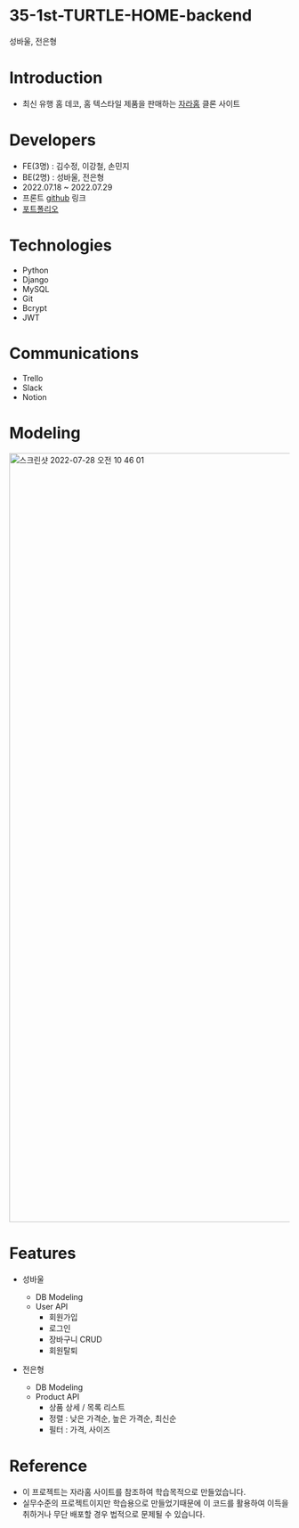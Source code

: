 # 35-1st-TURTLE-HOME-backend
성바울, 전은형

# Introduction
- 최신 유행 홈 데코, 홈 텍스타일 제품을 판매하는 [자라홈](https://www.zarahome.com/kr/) 클론 사이트

# Developers
- FE(3명) : 김수정, 이강철, 손민지
- BE(2명) : 성바울, 전은형
- 2022.07.18 ~ 2022.07.29
- 프론트 [github](https://github.com/wecode-bootcamp-korea/35-1st-TURTLE-HOME-frontend) 링크
- [포트폴리오](http://ourturtlehome.s3-website.ap-northeast-2.amazonaws.com/)

# Technologies
- Python
- Django
- MySQL
- Git
- Bcrypt
- JWT

# Communications
- Trello
- Slack
- Notion

# Modeling
<img width="1381" alt="스크린샷 2022-07-28 오전 10 46 01" src="https://user-images.githubusercontent.com/78359232/181875825-64d7c1f4-58ce-4ed9-9e48-11e9322e484e.png">

# Features
- 성바울
  - DB Modeling
  - User API
    - 회원가입
    - 로그인
    - 장바구니 CRUD
    - 회원탈퇴
    
- 전은형
  - DB Modeling
  - Product API
    - 상품 상세 / 목록 리스트
    - 정렬 : 낮은 가격순, 높은 가격순, 최신순
    - 필터 : 가격, 사이즈
    
# Reference
- 이 프로젝트는 자라홈 사이트를 참조하여 학습목적으로 만들었습니다.
- 실무수준의 프로젝트이지만 학습용으로 만들었기때문에 이 코드를 활용하여 이득을 취하거나 무단 배포할 경우 법적으로 문제될 수 있습니다.

